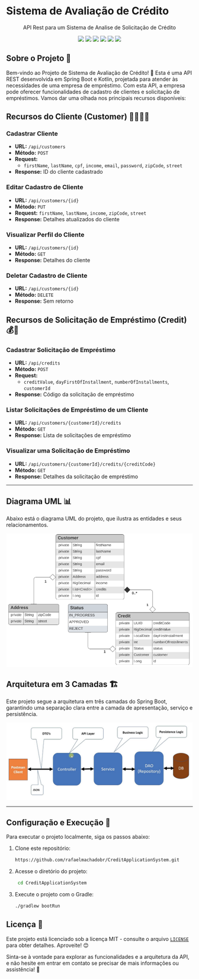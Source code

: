 <h1>Sistema de Avaliação de Crédito</h1>

<p align="center">API Rest para um Sistema de Analise de Solicitação de Crédito</p>

<p align="center">
     <a alt="Java">
        <img src="https://img.shields.io/badge/Java-v17-blue.svg" />
    </a>
    <a alt="Kotlin">
        <img src="https://img.shields.io/badge/Kotlin-v1.8.22-purple.svg" />
    </a>
    <a alt="Spring Boot">
        <img src="https://img.shields.io/badge/Spring%20Boot-v3.1.5-brightgreen.svg" />
    </a>
    <a alt="Gradle">
        <img src="https://img.shields.io/badge/Gradle-v8.3-lightgreen.svg" />
    </a>
    <a alt="H2 ">
        <img src="https://img.shields.io/badge/H2-v2.2.224-darkblue.svg" />
    </a>
    <a alt="Flyway">
        <img src="https://img.shields.io/badge/Flyway-v9.22.3-red.svg">
    </a>
</p>

## Sobre o Projeto 📝

Bem-vindo ao Projeto de Sistema de Avaliação de Crédito! 🚀 Esta é uma API REST desenvolvida em Spring Boot e Kotlin,
projetada para atender às necessidades de uma empresa de empréstimo. Com esta API, a empresa pode oferecer
funcionalidades de cadastro de clientes e solicitação de empréstimos. Vamos dar uma olhada nos principais recursos
disponíveis:

## Recursos do Cliente (Customer) 🧑👩🧑‍💼

### Cadastrar Cliente

- **URL:** `/api/customers`
- **Método:** `POST`
- **Request:**
    - `firstName`, `lastName`, `cpf`, `income`, `email`, `password`, `zipCode`, `street`
- **Response:** ID do cliente cadastrado

### Editar Cadastro de Cliente

- **URL:** `/api/customers/{id}`
- **Método:** `PUT`
- **Request:** `firstName`, `lastName`, `income`, `zipCode`, `street`
- **Response:** Detalhes atualizados do cliente

### Visualizar Perfil do Cliente

- **URL:** `/api/customers/{id}`
- **Método:** `GET`
- **Response:** Detalhes do cliente

### Deletar Cadastro de Cliente

- **URL:** `/api/customers/{id}`
- **Método:** `DELETE`
- **Response:** Sem retorno

## Recursos de Solicitação de Empréstimo (Credit) 💰📝

### Cadastrar Solicitação de Empréstimo

- **URL:** `/api/credits`
- **Método:** `POST`
- **Request:**
    - `creditValue`, `dayFirstOfInstallment`, `numberOfInstallments`, `customerId`
- **Response:** Código da solicitação de empréstimo

### Listar Solicitações de Empréstimo de um Cliente

- **URL:** `/api/customers/{customerId}/credits`
- **Método:** `GET`
- **Response:** Lista de solicitações de empréstimo

### Visualizar uma Solicitação de Empréstimo

- **URL:** `/api/customers/{customerId}/credits/{creditCode}`
- **Método:** `GET`
- **Response:** Detalhes da solicitação de empréstimo

---

## Diagrama UML 📊

Abaixo está o diagrama UML do projeto, que ilustra as entidades e seus relacionamentos.

![uml-diagram](images/uml-diagram.png)

## Arquitetura em 3 Camadas 🏗️

Este projeto segue a arquitetura em três camadas do Spring Boot, garantindo uma separação clara entre a camada de
apresentação, serviço e persistência.

![credit-assessment](images/credit-assessment.png)

---

## Configuração e Execução 🚀

Para executar o projeto localmente, siga os passos abaixo:

1. Clone este repositório:

   ```bash
   https://github.com/rafaelmachadobr/CreditApplicationSystem.git
   ```

2. Acesse o diretório do projeto:

   ```bash
    cd CreditApplicationSystem
    ```

3. Execute o projeto com o Gradle:

   ```bash
   ./gradlew bootRun
   ```

## Licença 📜

Este projeto está licenciado sob a licença MIT - consulte o arquivo [`LICENSE`](LICENSE) para obter detalhes. Aproveite!
😊

Sinta-se à vontade para explorar as funcionalidades e a arquitetura da API, e não hesite em entrar em contato se
precisar de mais informações ou assistência! 👋
